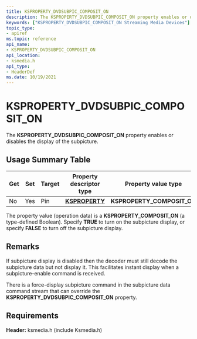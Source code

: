 ```yaml
---
title: KSPROPERTY_DVDSUBPIC_COMPOSIT_ON
description: The KSPROPERTY_DVDSUBPIC_COMPOSIT_ON property enables or disables the display of the subpicture.
keywords: ["KSPROPERTY_DVDSUBPIC_COMPOSIT_ON Streaming Media Devices"]
topic_type:
- apiref
ms.topic: reference
api_name:
- KSPROPERTY_DVDSUBPIC_COMPOSIT_ON
api_location:
- ksmedia.h
api_type:
- HeaderDef
ms.date: 10/19/2021
---
```


# KSPROPERTY_DVDSUBPIC_COMPOSIT_ON

The **KSPROPERTY_DVDSUBPIC_COMPOSIT_ON** property enables or disables the display of the subpicture.

## Usage Summary Table

| Get | Set | Target | Property descriptor type | Property value type |
|--|--|--|--|--|
| No | Yes | Pin | [**KSPROPERTY**](./ksproperty-structure.md) | **KSPROPERTY_COMPOSIT_ON** |

  [**KSPROPERTY**]: /windows-hardware/drivers/stream/ksproperty-structure

The property value (operation data) is a **KSPROPERTY_COMPOSIT_ON** (a type-defined Boolean). Specify **TRUE** to turn on the subpicture display, or specify **FALSE** to turn off the subpicture display.

## Remarks

If subpicture display is disabled then the decoder must still decode the subpicture data but not display it. This facilitates instant display when a subpicture-enable command is received.

There is a force-display subpicture command in the subpicture data command stream that can override the **KSPROPERTY_DVDSUBPIC_COMPOSIT_ON** property.

## Requirements

**Header:** ksmedia.h (include Ksmedia.h)